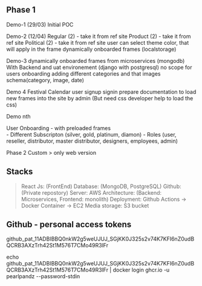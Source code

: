 Phase 1
-------
Demo-1 (29/03)
    Initial POC

Demo-2 (12/04)
    Regular (2) - take it from ref site
    Product (2) - take it from ref site
    Political (2) - take it from ref site
    user can select theme color, that will apply in the frame
    dynamically onboarded frames (localstorage)

Demo-3 
    dynamically onboarded frames from microservices (mongodb)
    With Backend and uat environement (django with postgresql)
        no scope for users onboarding
        adding different categories and that images 
            schema(category, image, date)

Demo 4
    Festival Calendar
    user signup
    signin
    prepare documentation to load new frames into the site by admin (But need css developer help to load the css)


Demo nth

User Onboarding
    - with preloaded frames  
    - Different Subscripton (silver, gold, platinum, diamon)
    - Roles (user, reseller, distributor, master distributor, designers, employees, admin)

Phase 2
Custom > only web version


Stacks
------
> React Js: (FrontEnd)
> Database: (MongoDB, PostgreSQL)
> Github: (Private repostory)
> Server: AWS 
> Architecture: (Backend: Microservices, Frontend: monolith)
> Deployment: Github Actions -> Docker Container -> EC2
> Media storage: S3 bucket

Github - personal access tokens
-------------------------------
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

echo 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 | docker login ghcr.io -u pearlpandz --password-stdin